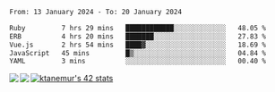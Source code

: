 <!--START_SECTION:waka-->

```txt
From: 13 January 2024 - To: 20 January 2024

Ruby         7 hrs 29 mins   ████████████░░░░░░░░░░░░░   48.05 %
ERB          4 hrs 20 mins   ███████░░░░░░░░░░░░░░░░░░   27.83 %
Vue.js       2 hrs 54 mins   ████▓░░░░░░░░░░░░░░░░░░░░   18.69 %
JavaScript   45 mins         █▒░░░░░░░░░░░░░░░░░░░░░░░   04.84 %
YAML         3 mins          ░░░░░░░░░░░░░░░░░░░░░░░░░   00.40 %
```

<!--END_SECTION:waka-->
<a href="https://github.com/anuraghazra/github-readme-stats">
  <img align="left" src="https://github-readme-stats.vercel.app/api?username=Tanesan&count_private=true&show_icons=true" />
<img align="left" src="https://github-readme-stats.vercel.app/api/top-langs/?username=Tanesan" />
</a>

[![ktanemur's 42 stats](https://badge42.vercel.app/api/v2/cl1wslf6s002109l771rng2w8/stats?cursusId=21&coalitionId=62)](https://github.com/JaeSeoKim/badge42)
